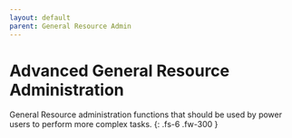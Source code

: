 ```yaml
---
layout: default
parent: General Resource Admin
---
```


# Advanced General Resource Administration

General Resource administration functions that should be used by power users to perform more complex tasks.
{: .fs-6 .fw-300 }
